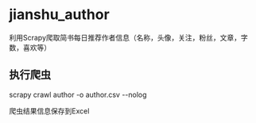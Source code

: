 # jianshu_author
利用Scrapy爬取简书每日推荐作者信息（名称，头像，关注，粉丝，文章，字数，喜欢等）

## 执行爬虫

scrapy crawl author -o author.csv --nolog

爬虫结果信息保存到Excel
